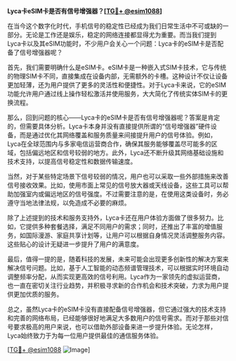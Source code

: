 **Lyca卡eSIM卡是否有信号增强器？[[TG💪+ @esim1088](https://t.me/s/esim1088)]**

在当今这个数字化时代，手机信号的稳定性已经成为我们日常生活中不可或缺的一部分。无论是工作还是娱乐，稳定的网络连接都显得尤为重要。而当我们提到Lyca卡以及其eSIM功能时，不少用户会关心一个问题：Lyca卡的eSIM卡是否配备了信号增强器呢？

首先，我们需要明确什么是eSIM卡。eSIM卡是一种嵌入式SIM卡技术，它与传统的物理SIM卡不同，直接集成在设备内部，无需额外的卡槽。这种设计不仅让设备更加轻薄，还为用户提供了更多的灵活性和便捷性。对于Lyca卡来说，它的eSIM功能允许用户通过线上操作轻松激活并使用服务，大大简化了传统实体SIM卡的更换流程。

那么，回到问题的核心——Lyca卡的eSIM卡是否有信号增强器呢？答案是肯定的，但需要具体分析。Lyca卡本身并没有直接提供所谓的“信号增强器”硬件设备，而是通过优化其网络覆盖和服务质量来间接提升用户的信号体验。例如，Lyca在全球范围内与多家电信运营商合作，确保其服务能够覆盖尽可能多的区域，包括偏远地区和信号较弱的地方。此外，Lyca还不断升级其网络基础设施和技术支持，以提高信号稳定性和数据传输速度。

当然，对于某些特定场景下信号较弱的情况，用户也可以采取一些外部措施来改善信号接收效果。比如，使用市面上常见的信号放大器或天线设备，这些工具可以帮助加强室内或偏远地区的信号强度。不过需要注意的是，在使用这类设备时，务必遵守当地法律法规，以免造成不必要的麻烦。

除了上述提到的技术和服务支持外，Lyca卡还在用户体验方面做了很多努力。比如，它提供多种套餐选择，满足不同用户的需求；同时，还推出了丰富的增值服务，如国际漫游、家庭共享计划等，让用户可以根据自身情况灵活调整服务内容。这些贴心的设计无疑进一步提升了用户的满意度。

最后，值得一提的是，随着科技的发展，未来可能会出现更多创新性的解决方案来解决信号问题。比如，基于人工智能的动态频谱管理技术，可以根据实时环境自动调整频率分配，从而实现更高效的信号利用。Lyca作为一家领先的虚拟运营商，也一直在密切关注行业趋势，并积极寻求新的合作机会和技术突破，力求为用户提供更加优质的服务。

总之，虽然Lyca卡的eSIM卡没有直接配备信号增强器，但它通过强大的技术支持和完善的网络布局，已经能够很好地满足大多数用户的信号需求。而对于那些对信号要求极高的用户来说，也可以借助外部设备来进一步提升体验。无论怎样，Lyca始终致力于为每一位用户提供最佳的通信服务体验。

[[TG💪+ @esim1088](https://t.me/s/esim1088) ![Image](https://i.postimg.cc/4NQfJmqS/Snipaste-2025-05-13-00-14-12.png)]